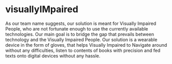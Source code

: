 # visuallyIMpaired
As our team name suggests, our solution is meant for Visually Impaired People, who are not fortunate enough to use the currently available technologies. Our main goal is to bridge the  gap that prevails between technology and the Visually Impaired People. Our solution is a wearable device in the form of gloves, that helps Visually Impaired to Navigate around without any difficulties, listen to contents of books with precision and fed texts onto digital devices without any hassle.
